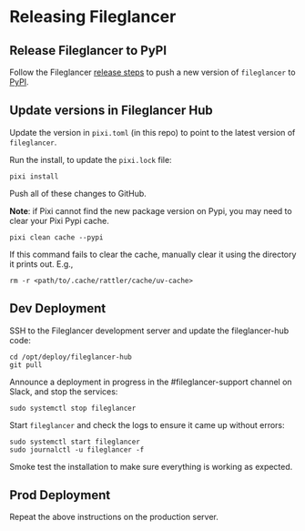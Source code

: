 # Releasing Fileglancer

## Release Fileglancer to PyPI

Follow the Fileglancer [release steps](https://github.com/JaneliaSciComp/fileglancer/blob/main/docs/Release.md) to push a new version of `fileglancer` to [PyPI](https://pypi.org/project/fileglancer/).

## Update versions in Fileglancer Hub

Update the version in `pixi.toml` (in this repo) to point to the latest version of `fileglancer`.

Run the install, to update the `pixi.lock` file:

```
pixi install
```

Push all of these changes to GitHub.

**Note**: if Pixi cannot find the new package version on Pypi, you may need to clear your Pixi Pypi cache.

```
pixi clean cache --pypi
```

If this command fails to clear the cache, manually clear it using the directory it prints out. E.g.,

```
rm -r <path/to/.cache/rattler/cache/uv-cache>
```

## Dev Deployment

SSH to the Fileglancer development server and update the fileglancer-hub code:

```
cd /opt/deploy/fileglancer-hub
git pull
```

Announce a deployment in progress in the #fileglancer-support channel on Slack, and stop the services:

```
sudo systemctl stop fileglancer
```

Start `fileglancer` and check the logs to ensure it came up without errors:

```
sudo systemctl start fileglancer
sudo journalctl -u fileglancer -f
```

Smoke test the installation to make sure everything is working as expected.

## Prod Deployment

Repeat the above instructions on the production server.
